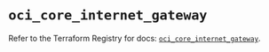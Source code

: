# `oci_core_internet_gateway`

Refer to the Terraform Registry for docs: [`oci_core_internet_gateway`](https://registry.terraform.io/providers/oracle/oci/7.19.0/docs/resources/core_internet_gateway).
